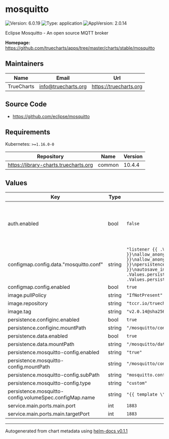 # mosquitto

![Version: 6.0.19](https://img.shields.io/badge/Version-6.0.19-informational?style=flat-square) ![Type: application](https://img.shields.io/badge/Type-application-informational?style=flat-square) ![AppVersion: 2.0.14](https://img.shields.io/badge/AppVersion-2.0.14-informational?style=flat-square)

Eclipse Mosquitto - An open source MQTT broker

**Homepage:** <https://github.com/truecharts/apps/tree/master/charts/stable/mosquitto>

## Maintainers

| Name | Email | Url |
| ---- | ------ | --- |
| TrueCharts | info@truecharts.org | https://truecharts.org |

## Source Code

* <https://github.com/eclipse/mosquitto>

## Requirements

Kubernetes: `>=1.16.0-0`

| Repository | Name | Version |
|------------|------|---------|
| https://library-charts.truecharts.org | common | 10.4.4 |

## Values

| Key | Type | Default | Description |
|-----|------|---------|-------------|
| auth.enabled | bool | `false` | By enabling this, `allow_anonymous` gets set to `false` in the mosquitto config. |
| configmap.config.data."mosquitto.conf" | string | `"listener {{ .Values.service.main.ports.main.port }}\n{{- if .Values.auth.enabled }}\nallow_anonymous false\npassword_file /mosquitto/data/passwords.txt\n{{- else }}\nallow_anonymous true\n{{- end }}\n{{- if .Values.persistence.data.enabled }}\npersistence true\npersistence_location {{ .Values.persistence.data.mountPath }}\nautosave_interval 1800\n{{- end }}\n{{- if .Values.persistence.configinc.enabled }}\ninclude_dir {{ .Values.persistence.configinc.mountPath }}\n{{- end }}\n"` |  |
| configmap.config.enabled | bool | `true` |  |
| image.pullPolicy | string | `"IfNotPresent"` |  |
| image.repository | string | `"tccr.io/truecharts/eclipse-mosquitto"` |  |
| image.tag | string | `"v2.0.14@sha256:3a706bd94ae6f98a9eacf56c4ba43f3895e567f23eb0c9bdd74a0d912052c883"` |  |
| persistence.configinc.enabled | bool | `true` |  |
| persistence.configinc.mountPath | string | `"/mosquitto/configinc"` |  |
| persistence.data.enabled | bool | `true` |  |
| persistence.data.mountPath | string | `"/mosquitto/data"` |  |
| persistence.mosquitto-config.enabled | string | `"true"` |  |
| persistence.mosquitto-config.mountPath | string | `"/mosquitto/config/mosquitto.conf"` |  |
| persistence.mosquitto-config.subPath | string | `"mosquitto.conf"` |  |
| persistence.mosquitto-config.type | string | `"custom"` |  |
| persistence.mosquitto-config.volumeSpec.configMap.name | string | `"{{ template \"tc.common.names.fullname\" . }}-config"` |  |
| service.main.ports.main.port | int | `1883` |  |
| service.main.ports.main.targetPort | int | `1883` |  |

----------------------------------------------
Autogenerated from chart metadata using [helm-docs v0.1.1](https://github.com/k8s-at-home/helm-docs/releases/v0.1.1)
